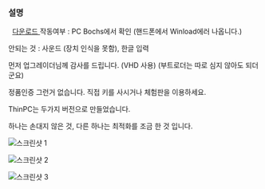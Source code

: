 ### 설명
 
[ 다운로드 ](https://mega.nz/#F!eZ5WnC5Q!uew-qZNoWoSyMjAb55YNsQ)
작동여부 : PC Bochs에서 확인 (핸드폰에서 Winload에러 나옵니다.)

안되는 것 : 사운드 (장치 인식을 못함), 한글 입력

먼저 업그레이더님께 감사를 드립니다. (VHD 사용) (부트로더는 따로 심지 않아도 되더군요)

정품인증 그런거 없습니다. 직접 키를 사시거나 체험판을 이용하세요.

ThinPC는 두가지 버전으로 만들었습니다.

하나는 손대지 않은 것, 다른 하나는 최적화를 조금 한 것 입니다.

![스크린샷 1](/mirror/board/VZ/1/1.png)

![스크린샷 2](/mirror/board/VZ/1/2.png)

![스크린샷 3](/mirror/board/VZ/1/3.png)
